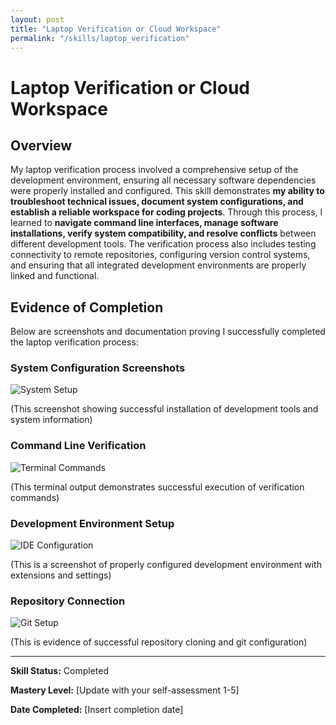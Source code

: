 ```yaml
---
layout: post
title: "Laptop Verification or Cloud Workspace"
permalink: "/skills/laptop_verification"
---
```

# Laptop Verification or Cloud Workspace

## Overview

My laptop verification process involved a comprehensive setup of the development environment, ensuring all necessary software dependencies were properly installed and configured. This skill demonstrates **my ability to troubleshoot technical issues, document system configurations, and establish a reliable workspace for coding projects**. Through this process, I learned to **navigate command line interfaces, manage software installations, verify system compatibility, and resolve conflicts** between different development tools. The verification process also includes testing connectivity to remote repositories, configuring version control systems, and ensuring that all integrated development environments are properly linked and functional.

## Evidence of Completion

Below are screenshots and documentation proving I successfully completed the laptop verification process:

### System Configuration Screenshots
![System Setup](/student/assets/images/systemconfig.png)

(This screenshot showing successful installation of development tools and system information)

### Command Line Verification
![Terminal Commands](/student/assets/images/terminalver.png)

(This terminal output demonstrates successful execution of verification commands)

### Development Environment Setup
![IDE Configuration](/student/assets/images/projstructure.png)

(This is a screenshot of properly configured development environment with extensions and settings)

### Repository Connection
![Git Setup](/student/assets/images/repoconnection.png)

(This is evidence of successful repository cloning and git configuration)

---

**Skill Status:** Completed

**Mastery Level:** [Update with your self-assessment 1-5]  

**Date Completed:** [Insert completion date]